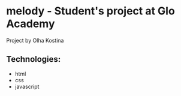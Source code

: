 # melody - Student's project at Glo Academy
Project by Olha Kostina

## Technologies:
- html
- css
- javascript
